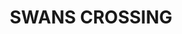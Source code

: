 ---
lastmod: '2025-04-06T06:05:20+00:00'
latitude: -31.654722
layout: suburb
longitude: 152.652155
postcode: '2439'
state: NSW
title: SWANS CROSSING
url: /nsw/swans-crossing/
---
